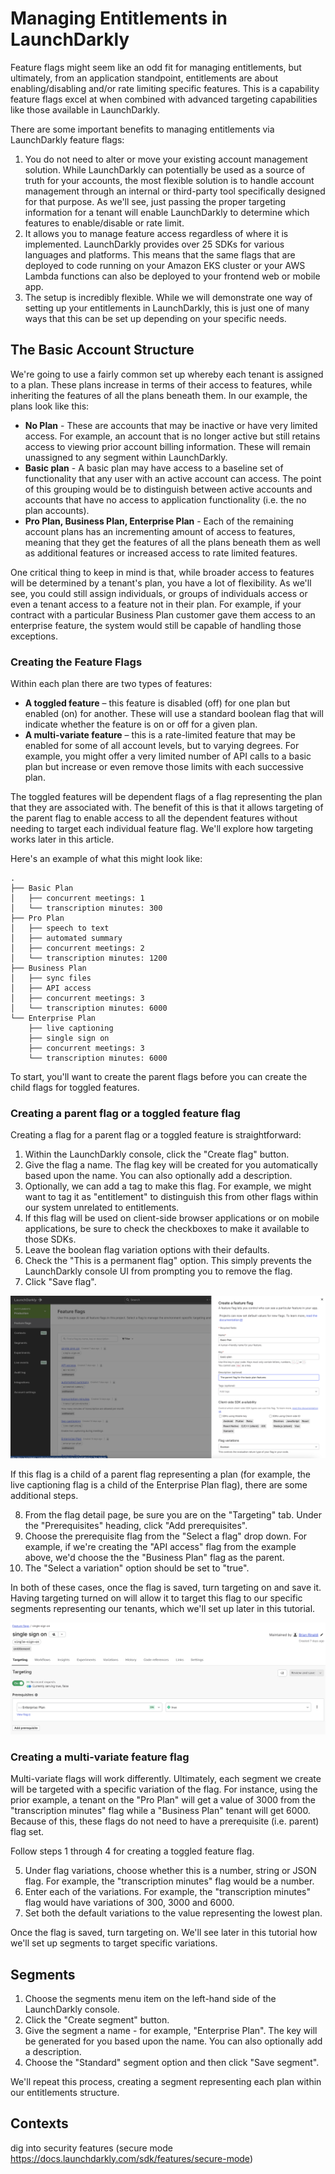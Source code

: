 # Managing Entitlements in LaunchDarkly

Feature flags might seem like an odd fit for managing entitlements, but ultimately, from an application standpoint, entitlements are about enabling/disabling and/or rate limiting specific features. This is a capability feature flags excel at when combined with advanced targeting capabilities like those available in LaunchDarkly.

There are some important benefits to managing entitlements via LaunchDarkly feature flags:

1. You do not need to alter or move your existing account management solution. While LaunchDarkly can potentially be used as a source of truth for your accounts, the most flexible solution is to handle account management through an internal or third-party tool specifically designed for that purpose.  As we'll see, just passing the proper targeting information for a tenant will enable LaunchDarkly to determine which features to enable/disable or rate limit.
2. It allows you to manage feature access regardless of where it is implemented. LaunchDarkly provides over 25 SDKs for various languages and platforms. This means that the same flags that are deployed to code running on your Amazon EKS cluster or your AWS Lambda functions can also be deployed to your frontend web or mobile app. 
3. The setup is incredibly flexible. While we will demonstrate one way of setting up your entitlements in LaunchDarkly, this is just one of many ways that this can be set up depending on your specific needs.

## The Basic Account Structure

We're going to use a fairly common set up whereby each tenant is assigned to a plan. These plans increase in terms of their access to features, while inheriting the features of all the plans beneath them. In our example, the plans look like this:

- **No Plan** - These are accounts that may be inactive or have very limited access. For example, an account that is no longer active but still retains access to viewing prior account billing information. These will remain unassigned to any segment within LaunchDarkly.
- **Basic plan** - A basic plan may have access to a baseline set of functionality that any user with an active account can access. The point of this grouping would be to distinguish between active accounts and accounts that have no access to application functionality (i.e. the no plan accounts).
- **Pro Plan, Business Plan, Enterprise Plan** - Each of the remaining account plans has an incrementing amount of access to features, meaning that they get the features of all the plans beneath them as well as additional features or increased access to rate limited features.

One critical thing to keep in mind is that, while broader access to features will be determined by a tenant's plan, you have a lot of flexibility. As we'll see, you could still assign individuals, or groups of individuals access or even a tenant access to a feature not in their plan. For example, if your contract with a particular Business Plan customer gave them access to an enterprise feature, the system would still be capable of handling those exceptions.

### Creating the Feature Flags

Within each plan there are two types of features:

* **A toggled feature** – this feature is disabled (off) for one plan but enabled (on) for another. These will use a standard boolean flag that will indicate whether the feature is on or off for a given plan.
* **A multi-variate feature** – this is a rate-limited feature that may be enabled for some of all account levels, but to varying degrees. For example, you might offer a very limited number of API calls to a basic plan but increase or even remove those limits with each successive plan.

The toggled features will be dependent flags of a flag representing the plan that they are associated with. The benefit of this is that it allows targeting of the parent flag to enable access to all the dependent features without needing to target each individual feature flag. We'll explore how targeting works later in this article.

Here's an example of what this might look like:

```
.
├── Basic Plan
│   ├── concurrent meetings: 1
│   └── transcription minutes: 300
├── Pro Plan
│   ├── speech to text
│   ├── automated summary
│   ├── concurrent meetings: 2
│   └── transcription minutes: 1200
├── Business Plan
│   ├── sync files
│   ├── API access
│   ├── concurrent meetings: 3
│   └── transcription minutes: 6000
└── Enterprise Plan
    ├── live captioning
    ├── single sign on
    ├── concurrent meetings: 3
    └── transcription minutes: 6000
```
To start, you'll want to create the parent flags before you can create the child flags for toggled features.

### Creating a parent flag or a toggled feature flag

Creating a flag for a parent flag or a toggled feature is straightforward:

1. Within the LaunchDarkly console, click the "Create flag" button.
2. Give the flag a name. The flag key will be created for you automatically based upon the name. You can also optionally add a description.
3. Optionally, we can add a tag to make this flag. For example, we might want to tag it as "entitlement" to distinguish this from other flags within our system unrelated to entitlements.
4. If this flag will be used on client-side browser applications or on mobile applications, be sure to check the checkboxes to make it available to those SDKs.
5. Leave the boolean flag variation options with their defaults.
6. Check the "This is a permanent flag" option. This simply prevents the LaunchDarkly console UI from prompting you to remove the flag.
7. Click "Save flag".

![creating a flag](creating-a-flag.png)

If this flag is a child of a parent flag representing a plan (for example, the live captioning flag is a child of the Enterprise Plan flag), there are some additional steps.

8. From the flag detail page, be sure you are on the "Targeting" tab. Under the "Prerequisites" heading, click "Add prerequisites".
9. Choose the prerequisite flag from the "Select a flag" drop down. For example, if we're creating the "API access" flag from the example above, we'd choose the the "Business Plan" flag as the parent.
10. The "Select a variation" option should be set to "true".

In both of these cases, once the flag is saved, turn targeting on and save it. Having targeting turned on will allow it to target this flag to our specific segments representing our tenants, which we'll set up later in this tutorial.

![add a prerequisite](add-prerequisite.png)

### Creating a multi-variate feature flag

Multi-variate flags will work differently. Ultimately, each segment we create will be targeted with a specific variation of the flag. For instance, using the prior example, a tenant on the "Pro Plan" will get a value of 3000 from the "transcription minutes" flag while a "Business Plan" tenant will get 6000. Because of this, these flags do not need to have a prerequisite (i.e. parent) flag set.

Follow steps 1 through 4 for creating a toggled feature flag.

5. Under flag variations, choose whether this is a number, string or JSON flag. For example, the  "transcription minutes" flag would be a number.
6. Enter each of the variations. For example,  the "transcription minutes" flag would have variations of 300, 3000 and 6000.
7. Set both the default variations to the value representing the lowest plan.

Once the flag is saved, turn targeting on. We'll see later in this tutorial how we'll set up segments to target specific variations.

## Segments

1. Choose the segments menu item on the left-hand side of the LaunchDarkly console.
2. Click the "Create segment" button.
3. Give the segment a name - for example, "Enterprise Plan". The key will be generated for you based upon the name. You can also optionally add a description.
4. Choose the "Standard" segment option and then click "Save segment".

We'll repeat this process, creating a segment representing each plan within our entitlements structure.

## Contexts

dig into security features (secure mode https://docs.launchdarkly.com/sdk/features/secure-mode)